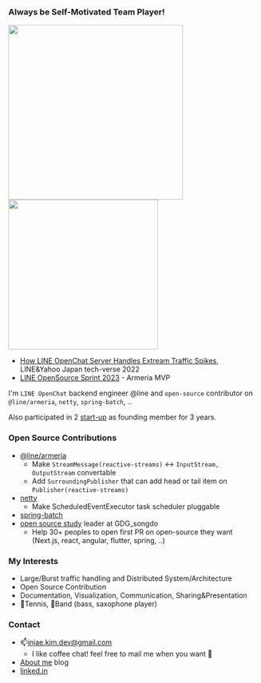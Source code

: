 ### Always be Self-Motivated Team Player!
<img src="https://github.com/injae-kim/injae-kim/assets/34854527/70215679-4007-4ce7-be37-43b9d3a2cd4d" width=350>
<img src="https://github.com/injae-kim/injae-kim/assets/34854527/a4087de9-3642-4533-aef7-4428ec4511b2" width=300>

- [How LINE OpenChat Server Handles Extream Traffic Spikes](https://engineering.linecorp.com/ko/blog/how-line-openchat-server-handles-extreme-traffic-spikes), LINE&Yahoo Japan tech-verse 2022
- [LINE OpenSource Sprint 2023](https://youtu.be/jYT98fxN6Ak?si=XgAgIvhm3Zo2_w2w) - Armeria MVP

I'm `LINE OpenChat` backend engineer @line and `open-source` contributor on `@line/armeria`, `netty`, `spring-batch`, ..

Also participated in 2 [start-up](https://injae-kim.github.io/experience/2020/09/06/sheco-startup.html) as founding member for 3 years.

### Open Source Contributions
- [@line/armeria](https://github.com/line/armeria/pulls?q=is%3Apr+author%3Ainjae-kim)
  - Make `StreamMessage(reactive-streams)` <-> `InputStream, OutputStream` convertable
  - Add `SurroundingPublisher` that can add head or tail item on `Publisher(reactive-streams)`
- [netty](https://github.com/netty/netty/pulls?q=is%3Apr+author%3Ainjae-kim+)
  - Make ScheduledEventExecutor task scheduler pluggable
- [spring-batch](https://github.com/spring-projects/spring-batch/pulls?q=is%3Apr+author%3Ainjae-kim+)
- [open source study](https://chip-bream-9d5.notion.site/c96f1ae9aef840789d425b7a985b4eb5?v=0b33cfd3e31145eeb8d419be01cd4704&pvs=4) leader at GDG_songdo
  - Help 30+ peoples to open first PR on open-source they want (Next.js, react, angular, flutter, spring, ..)

### My Interests
- Large/Burst traffic handling and Distributed System/Architecture
- Open Source Contribution
- Documentation, Visualization, Communication, Sharing&Presentation
- 🎾Tennis, 🎸Band (bass, saxophone player)

### Contact
- 📫injae.kim.dev@gmail.com
  - I like coffee chat! feel free to mail me when you want 🙂
- [About me](https://injae-kim.github.io/experience/2020/09/06/sheco-startup.html) blog
- [linked.in](https://www.linkedin.com/in/injae-kim-dev)
